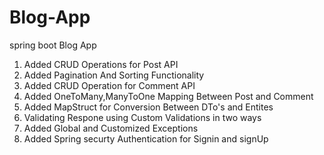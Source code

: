 # Blog-App
spring boot Blog App 
1. Added CRUD Operations for Post API
2. Added Pagination And Sorting Functionality
3. Added CRUD Operation for Comment API
4. Added OneToMany,ManyToOne Mapping Between Post and Comment
5. Added MapStruct for Conversion Between DTo's and Entites
6. Validating Respone using Custom Validations in two ways 
7. Added Global and Customized Exceptions
8. Added Spring securty Authentication for Signin and signUp

